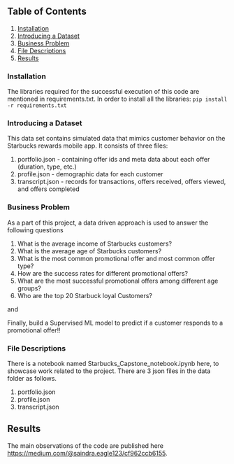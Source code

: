 ## Table of Contents
1. [Installation](#installation)
2. [Introducing a Dataset](#dataset-introduction)
3. [Business Problem](#business-problem)
4. [File Descriptions](#files)
5. [Results](#results)

### Installation <a name="installation"></a>
The libraries required for the successful execution of this code are mentioned in requirements.txt. In order to install all the libraries:
`pip install -r requirements.txt`

### Introducing a Dataset <a name="dataset-introduction"></a>
This data set contains simulated data that mimics customer behavior on the Starbucks rewards mobile app. It consists of three files:

1. portfolio.json - containing offer ids and meta data about each offer (duration, type, etc.)
2. profile.json - demographic data for each customer
3. transcript.json - records for transactions, offers received, offers viewed, and offers completed

### Business Problem <a name="business-problem"></a>
As a part of this project, a data driven approach is used to answer the following questions
1. What is the average income of Starbucks customers?
2. What is the average age of Starbucks customers?
3. What is the most common promotional offer and most common offer type?
4. How are the success rates for different promotional offers?
5. What are the most successful promotional offers among different age groups?
6. Who are the top 20 Starbuck loyal Customers?

and

Finally, build a Supervised ML model to predict if a customer responds to a promotional offer!!

### File Descriptions <a name="files"></a>
There is a notebook named Starbucks_Capstone_notebook.ipynb here, to showcase work related to the project. There are 3 json files in the data folder as follows.
1. portfolio.json 
2. profile.json 
3. transcript.json

## Results<a name="results"></a>
The main observations of the code are published here https://medium.com/@saindra.eagle123/cf962ccb6155.
